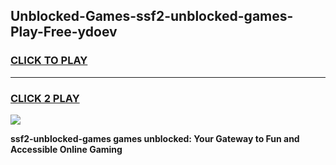 
## Unblocked-Games-ssf2-unblocked-games-Play-Free-ydoev
<h3>
<a href="https://premium76.site?title=ssf2-unblocked-games&ref=15A">CLICK TO PLAY</a></h3>
<hr>

<h3>
<a href="https://premium76.site?title=ssf2-unblocked-games&ref=15A">CLICK 2 PLAY</a>
  
</h3>

<a href="https://premium76.site?title=ssf2-unblocked-games&ref=15A"><img src="https://clearcache.store/games.png"></a>


**ssf2-unblocked-games games unblocked: Your Gateway to Fun and Accessible Online Gaming**
